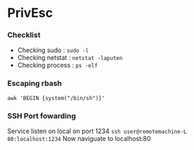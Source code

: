 # PrivEsc

### Checklist

* Checking sudo : ```sudo -l```
* Checking netstat : ```netstat -laputen```
* Checking process : ```ps -elf```
### Escaping rbash

```awk 'BEGIN {system("/bin/sh")}'```

### SSH Port fowarding 

Service listen on local on port 1234
```ssh user@remotemachine-L 80:localhost:1234```
Now naviguate to localhost:80


